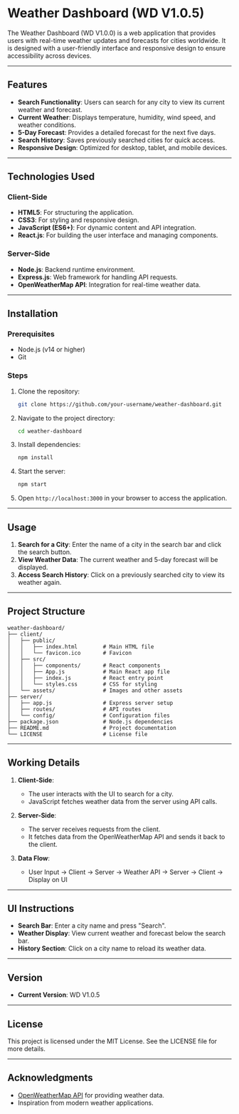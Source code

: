 # Weather Dashboard (WD V1.0.5)

The Weather Dashboard (WD V1.0.0) is a web application that provides users with real-time weather updates and forecasts for cities worldwide. It is designed with a user-friendly interface and responsive design to ensure accessibility across devices.

---

## Features

- **Search Functionality**: Users can search for any city to view its current weather and forecast.
- **Current Weather**: Displays temperature, humidity, wind speed, and weather conditions.
- **5-Day Forecast**: Provides a detailed forecast for the next five days.
- **Search History**: Saves previously searched cities for quick access.
- **Responsive Design**: Optimized for desktop, tablet, and mobile devices.

---

## Technologies Used

### Client-Side
- **HTML5**: For structuring the application.
- **CSS3**: For styling and responsive design.
- **JavaScript (ES6+)**: For dynamic content and API integration.
- **React.js**: For building the user interface and managing components.

### Server-Side
- **Node.js**: Backend runtime environment.
- **Express.js**: Web framework for handling API requests.
- **OpenWeatherMap API**: Integration for real-time weather data.

---

## Installation

### Prerequisites
- Node.js (v14 or higher)
- Git

### Steps
1. Clone the repository:
   ```bash
   git clone https://github.com/your-username/weather-dashboard.git
   ```
2. Navigate to the project directory:
   ```bash
   cd weather-dashboard
   ```
3. Install dependencies:
   ```bash
   npm install
   ```
4. Start the server:
   ```bash
   npm start
   ```
5. Open `http://localhost:3000` in your browser to access the application.

---

## Usage

1. **Search for a City**: Enter the name of a city in the search bar and click the search button.
2. **View Weather Data**: The current weather and 5-day forecast will be displayed.
3. **Access Search History**: Click on a previously searched city to view its weather again.

---

## Project Structure

```
weather-dashboard/
├── client/
│   ├── public/
│   │   ├── index.html        # Main HTML file
│   │   └── favicon.ico       # Favicon
│   ├── src/
│   │   ├── components/       # React components
│   │   ├── App.js            # Main React app file
│   │   ├── index.js          # React entry point
│   │   └── styles.css        # CSS for styling
│   └── assets/               # Images and other assets
├── server/
│   ├── app.js                # Express server setup
│   ├── routes/               # API routes
│   └── config/               # Configuration files
├── package.json              # Node.js dependencies
├── README.md                 # Project documentation
└── LICENSE                   # License file
```

---

## Working Details

1. **Client-Side**:
   - The user interacts with the UI to search for a city.
   - JavaScript fetches weather data from the server using API calls.

2. **Server-Side**:
   - The server receives requests from the client.
   - It fetches data from the OpenWeatherMap API and sends it back to the client.

3. **Data Flow**:
   - User Input → Client → Server → Weather API → Server → Client → Display on UI

---

## UI Instructions

- **Search Bar**: Enter a city name and press "Search".
- **Weather Display**: View current weather and forecast below the search bar.
- **History Section**: Click on a city name to reload its weather data.

---

## Version

- **Current Version**: WD V1.0.5

---

## License

This project is licensed under the MIT License. See the LICENSE file for more details.

---

## Acknowledgments

- [OpenWeatherMap API](https://openweathermap.org/api) for providing weather data.
- Inspiration from modern weather applications.
